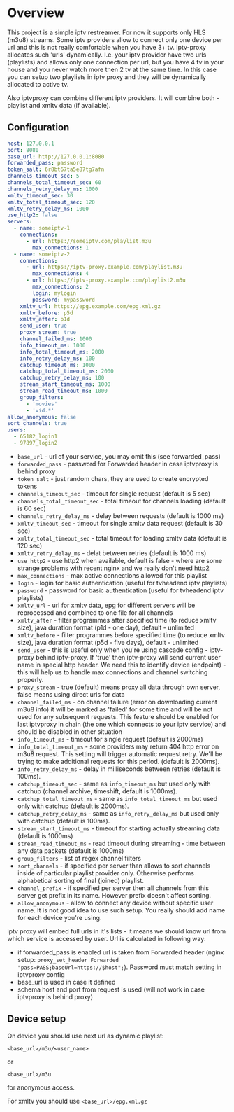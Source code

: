 # Overview

This project is a simple iptv restreamer. For now it supports only HLS (m3u8) streams.
Some iptv providers allow to connect only one device per url and this is not really
comfortable when you have 3+ tv. Iptv-proxy allocates such 'urls' dynamically. I.e. your
iptv provider have two urls (playlists) and allows only one connection per url, but
you have 4 tv in your house and you never watch more then 2 tv at the same time.
In this case you can setup two playlists in iptv proxy and they will be dynamically
allocated to active tv.

Also iptvproxy can combine different iptv providers. It will combine both - playlist and xmltv data (if available).

## Configuration

```yaml
host: 127.0.0.1
port: 8080
base_url: http://127.0.0.1:8080
forwarded_pass: password
token_salt: 6r8bt67ta5e87tg7afn
channels_timeout_sec: 5
channels_total_timeout_sec: 60
channels_retry_delay_ms: 1000
xmltv_timeout_sec: 30
xmltv_total_timeout_sec: 120
xmltv_retry_delay_ms: 1000
use_http2: false
servers:
  - name: someiptv-1
    connections:
      - url: https://someiptv.com/playlist.m3u
        max_connections: 1
  - name: someiptv-2
    connections:
      - url: https://iptv-proxy.example.com/playlist.m3u
        max_connections: 4
      - url: https://iptv-proxy.example.com/playlist2.m3u
        max_connections: 2
        login: mylogin
        password: mypassword
    xmltv_url: https://epg.example.com/epg.xml.gz
    xmltv_before: p5d
    xmltv_after: p1d
    send_user: true
    proxy_stream: true
    channel_failed_ms: 1000
    info_timeout_ms: 1000
    info_total_timeout_ms: 2000
    info_retry_delay_ms: 100
    catchup_timeout_ms: 1000
    catchup_total_timeout_ms: 2000
    catchup_retry_delay_ms: 100
    stream_start_timeout_ms: 1000
    stream_read_timeout_ms: 1000
    group_filters:
      - 'movies'
      - 'vid.*'
allow_anonymous: false
sort_channels: true
users:
  - 65182_login1
  - 97897_login2
```

* `base_url` - url of your service, you may omit this (see forwarded_pass)
* `forwarded_pass` - password for Forwarded header in case iptvproxy is behind proxy
* `token_salt` - just random chars, they are used to create encrypted tokens
* `channels_timeout_sec` - timeout for single request (default is 5 sec) 
* `channels_total_timeout_sec` - total timeout for channels loading (default is 60 sec)
* `channels_retry_delay_ms` - delay between requests (default is 1000 ms)
* `xmltv_timeout_sec` - timeout for single xmltv data request (default is 30 sec)
* `xmltv_total_timeout_sec` - total timeout for loading xmltv data (default is 120 sec)
* `xmltv_retry_delay_ms` - delat between retries (default is 1000 ms)
* `use_http2` - use http2 when available, default is false - where are some strange problems with recent nginx and we really don't need http2
* `max_connections` - max active connections allowed for this playlist
* `login` - login for basic authentication (useful for tvheadend iptv playlists)
* `password` - password for basic authentication (useful for tvheadend iptv playlists)
* `xmltv_url` - url for xmltv data, epg for different servers will be reprocessed and combined to one file for all channels
* `xmltv_after` - filter programmes after specified time (to reduce xmltv size), java duration format (p1d - one day), default - unlimited
* `xmltv_before` - filter programmes before specified time (to reduce xmltv size), java duration format (p5d - five days), default - unlimited
* `send_user` - this is useful only when you're using cascade config - iptv-proxy behind iptv-proxy.
If 'true' then iptv-proxy will send current user name in special http header.
We need this to identify device (endpoint) - this will help us to handle max connections and
channel switching properly.
* `proxy_stream` - true (default) means proxy all data through own server,
false means using direct urls for data
* `channel_failed_ms` - on channel failure (error on downloading current m3u8 info)
it will be marked as 'failed' for some time and will be not used for any subsequent requests.
This feature should be enabled for last iptvproxy in chain (the one which connects to your iptv service)
and should be disabled in other situation
* `info_timeout_ms` - timeout for single request (default is 2000ms)
* `info_total_timeout_ms` - some providers may return 404 http error on m3u8 request. This setting
will trigger automatic request retry. We'll be trying to make additional requests for this period. (default is 2000ms).
* `info_retry_delay_ms` - delay in milliseconds between retries (default is 100ms).
* `catchup_timeout_sec` - same as `info_timeout_ms` but used only with catchup (channel archive, timeshift, default is 1000ms).
* `catchup_total_timeout_ms` - same as `info_total_timeout_ms` but used only with catchup (default is 2000ms).
* `catchup_retry_delay_ms` - same as `info_retry_delay_ms` but used only with catchup (default is 100ms).
* `stream_start_timeout_ms` - timeout for starting actually streaming data (default is 1000ms)
* `stream_read_timeout_ms` - read timeout during streaming - time between any data packets (default is 1000ms)
* `group_filters` - list of regex channel filters
* `sort_channels` - if specified per server than allows to sort channels inside of particular playlist provider only.
Otherwise performs alphabetical sorting of final (joined) playlist.
* `channel_prefix` - if specified per server then all channels from this server get prefix in its name. However prefix doesn't affect sorting.
* `allow_anonymous` - allow to connect any device without specific user name.
It is not good idea to use such setup. You really should add name for each device you're using.

iptv proxy will embed full urls in it's lists - it means we should know url from which service is accessed by user.
Url is calculated in following way:
* if forwarded_pass is enabled url is taken from Forwarded header
(nginx setup: `proxy_set_header Forwarded "pass=PASS;baseUrl=https://$host";`).
Password must match setting in iptvproxy config
* base_url is used in case it defined
* schema host and port from request is used (will not work in case iptvproxy is behind proxy)

## Device setup

On device you should use next url as dynamic playlist:

`<base_url>/m3u/<user_name>`

or

`<base_url>/m3u`

for anonymous access.

For xmltv you should use `<base_url>/epg.xml.gz`
